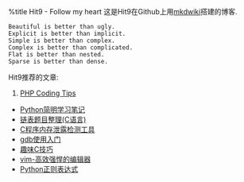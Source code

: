 %title Hit9 - Follow my heart
这是Hit9在Github上用[mkdwiki](wiki/mkdwiki)搭建的博客.

```
Beautiful is better than ugly.
Explicit is better than implicit.
Simple is better than complex.
Complex is better than complicated.
Flat is better than nested.
Sparse is better than dense.
```

Hit9推荐的文章:

1. [PHP Coding Tips](wiki/phptips/index.html)
* [Python简明学习笔记](wiki/python/index.html)
* [链表题目整理(C语言)](blog/C/posts/25.html)
* [C程序内存泄露检测工具](blog/C/posts/18.html)
* [gdb使用入门](blog/C/posts/17.html)
* [趣味C技巧](wiki/funny-c-codes/index.html)
* [vim-高效强悍的编辑器](wiki/vim_study/index.html)
* [Python正则表达式](wiki/python_re/index.html)
